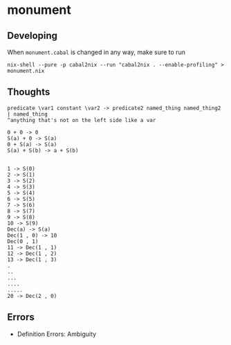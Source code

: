 # monument

## Developing

When `monument.cabal` is changed in any way,
make sure to run
```
nix-shell --pure -p cabal2nix --run "cabal2nix . --enable-profiling" > monument.nix
```

## Thoughts

```
predicate \var1 constant \var2 -> predicate2 named_thing named_thing2 | named_thing
^anything that's not on the left side like a var

0 + 0 -> 0
S(a) + 0 -> S(a)
0 + S(a) -> S(a)
S(a) + S(b) -> a + S(b)


1 -> S(0)
2 -> S(1)
3 -> S(2)
4 -> S(3)
5 -> S(4)
6 -> S(5)
7 -> S(6)
8 -> S(7)
9 -> S(8)
10 -> S(9)
Dec(a) -> S(a)
Dec(1 , 0) -> 10
Dec(0 , 1)
11 -> Dec(1 , 1)
12 -> Dec(1 , 2)
13 -> Dec(1 , 3)
.
..
...
....
.....
20 -> Dec(2 , 0)

```

## Errors

- Definition Errors: Ambiguity
